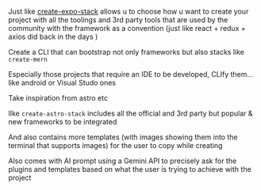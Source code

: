 
Just like [create-expo-stack](https://rn.new/?ref=dailydev) allows u to choose how u want to create your project with all the toolings and 3rd party tools that are used by the community with the framework as a convention (just like react + redux + axios did back in the days )

Create a CLI that can bootstrap not only frameworks but also stacks like `create-mern`

Especially those projects that require an IDE to be developed, CLIfy them... like android or Visual Studo ones

Take inspiration from astro etc

lIke `create-astro-stack` includes all the official and 3rd party but popular & new frameworks to be integrated

And also contains more templates (with images showing them into the terminal that supports images) for the user to copy while creating

Also comes with AI prompt using a Gemini API to precisely ask for the plugins and templates based on what the user is trying to achieve with the project 